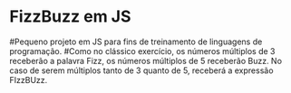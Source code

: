 # FizzBuzz em JS
#Pequeno projeto em JS para fins de treinamento de linguagens de programação.
#Como no clássico exercício, os números múltiplos de 3 receberão a palavra Fizz, os números múltiplos de 5 receberão Buzz. No caso de serem múltiplos tanto de 3 quanto de 5, receberá a expressão FIzzBUzz.

